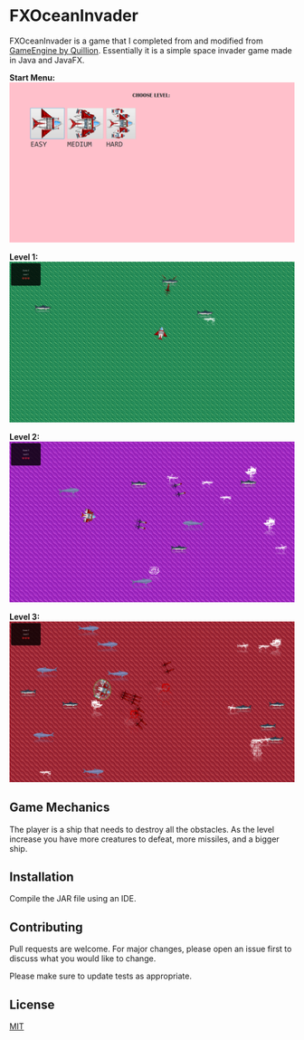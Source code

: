 # FXOceanInvader
FXOceanInvader is a game that I completed from and modified from [GameEngine by Quillion](https://github.com/Quillion/GameEngine). Essentially it is a simple space invader game made in Java and JavaFX.

**Start Menu:**
![menu.png](images/menu.png)

**Level 1:**
![lvl1.png](images/lvl1.png)

**Level 2:**
![lvl2.png](images/lvl2.png)

**Level 3:**
![lvl3.png](images/lvl3.png)

## Game Mechanics 
The player is a ship that needs to destroy all the obstacles. As the level increase
you have more creatures to defeat, more missiles, and a bigger ship.

## Installation

Compile the JAR file using an IDE.

## Contributing

Pull requests are welcome. For major changes, please open an issue first
to discuss what you would like to change.

Please make sure to update tests as appropriate.

## License

[MIT](https://choosealicense.com/licenses/mit/)
